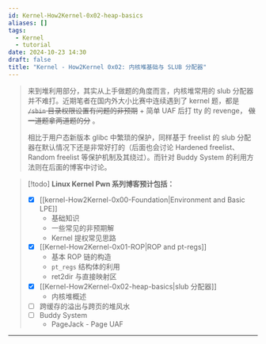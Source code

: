 ```yaml
---
id: Kernel-How2Kernel-0x02-heap-basics
aliases: []
tags:
  - Kernel
  - tutorial
date: 2024-10-23 14:30
draft: false
title: "Kernel - How2Kernel 0x02: 内核堆基础与 SLUB 分配器"
---
```


> 来到堆利用部分，其实从上手做题的角度而言，内核堆常用的 slub 分配器并不难打。近期笔者在国内外大小比赛中连续遇到了 kernel 题，都是 ~~`/sbin` 目录权限设置有问题的非预期~~ + 简单 UAF 后打 tty 的 revenge， ~~做一道题拿两道题的分~~ 。
>
> 相比于用户态新版本 glibc 中繁琐的保护，同样基于 freelist 的 slub 分配器在默认情况下还是非常好打的（后面也会讨论 Hardened freelist、Random freelist 等保护机制及其绕过）。而针对 Buddy System 的利用方法则在后面的博客中讨论。

> [!todo] 
> **Linux Kernel Pwn 系列博客预计包括：**
> 
> - [x] [[kernel-How2Kernel-0x00-Foundation|Environment and Basic LPE]]
>     - 基础知识
>     - 一些常见的非预期解
>     - Kernel 提权常见思路
> - [x] [[Kernel-How2Kernel-0x01-ROP|ROP and pt-regs]]
>     - 基本 ROP 链的构造
>     - `pt_regs` 结构体的利用
>     - ret2dir 与直接映射区
> - [x] [[Kernel-How2Kernel-0x02-heap-basics|slub 分配器]]
>     - 内核堆概述
> - [ ] 跨缓存的溢出与跨页的堆风水
> - [ ] Buddy System
>     - PageJack - Page UAF

---
